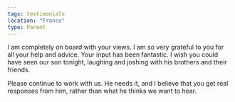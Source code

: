 ```yaml
---
tags: testimonials
location: "France"
type: Parent
---
```

I am completely on board with your views. I am so very grateful to you for all your help and advice. Your input has been fantastic. I wish you could have seen our son tonight, laughing and joshing with his brothers and their friends.

Please continue to work with us. He needs it, and I believe that you get real responses from him, rather than what he thinks we want to hear.